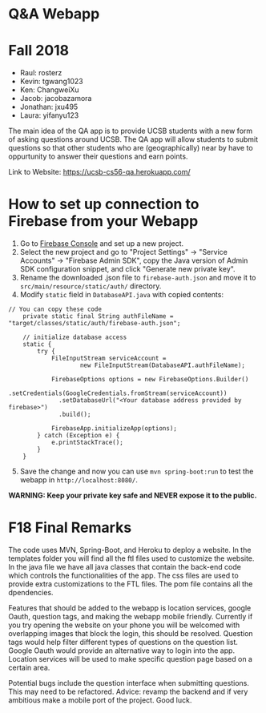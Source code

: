 # Q&A Webapp

# Fall 2018
* Raul: rosterz
* Kevin: tgwang1023
* Ken: ChangweiXu
* Jacob: jacobazamora
* Jonathan: jxu495
* Laura: yifanyu123

The main idea of the QA app is to provide UCSB students with a new form of asking questions around UCSB. The QA app will
allow students to submit questions so that other students who are (geographically) near by have to oppurtunity to answer their questions
and earn points.

Link to Website: https://ucsb-cs56-qa.herokuapp.com/


# How to set up connection to Firebase from your Webapp

1. Go to [Firebase Console](https://console.firebase.google.com/) and set up a new project.
2. Select the new project and go to "Project Settings" -> "Service Accounts" -> "Firebase Admin SDK", copy the Java version of Admin SDK configuration snippet, and click "Generate new private key".
3. Rename the downloaded .json file to `firebase-auth.json` and move it to `src/main/resource/static/auth/` directory.
4. Modify `static` field in `DatabaseAPI.java` with copied contents:
```
// You can copy these code
    private static final String authFileName = "target/classes/static/auth/firebase-auth.json";

    // initialize database access
    static {
        try {
            FileInputStream serviceAccount =
                    new FileInputStream(DatabaseAPI.authFileName);

            FirebaseOptions options = new FirebaseOptions.Builder()
              .setCredentials(GoogleCredentials.fromStream(serviceAccount))
              .setDatabaseUrl("<Your database address provided by firebase>")
              .build();

            FirebaseApp.initializeApp(options);
        } catch (Exception e) {
            e.printStackTrace();
        }
    }
```
5. Save the change and now you can use `mvn spring-boot:run` to test the webapp in `http://localhost:8080/`.

**WARNING: Keep your private key safe and NEVER expose it to the public.**
# F18 Final Remarks
The code uses MVN, Spring-Boot, and Heroku to deploy a website. In the templates folder you will find all the ftl files used to customize the website. In the java file we have all java classes that contain the back-end code which controls the functionalities of the app. The css files are used to provide extra customizations to the FTL files. The pom file contains all the dpendencies. 

Features that should be added to the webapp is location services, google Oauth, question tags, and making the webapp mobile friendly. Currently if you try opening the website on your phone you will be welcomed with overlapping images that block the login, this should be resolved. Question tags would help filter different types of questions on the question list. Google Oauth would provide an alternative way to login into the app. Location services will be used to make specific question page based on a certain area.

Potential bugs include the question interface when submitting questions. This may need to be refactored. Advice: revamp the backend and if very ambitious make a mobile port of the project. Good luck.
